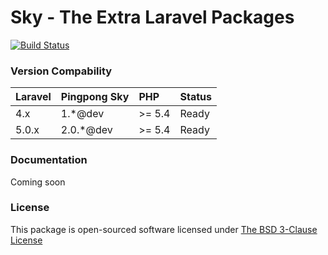 # Sky - The Extra Laravel Packages 

[![Build Status](https://travis-ci.org/pingpong-labs/sky.svg)](https://travis-ci.org/pingpong-labs/sky)

### Version Compability

 Laravel  | Pingpong Sky     | PHP    | Status
:---------|:-----------------|:-------|:--------
 4.x      | 1.*@dev          |>= 5.4  | Ready
 5.0.x    | 2.0.*@dev        |>= 5.4  | Ready
 
### Documentation

Coming soon

### License

This package is open-sourced software licensed under [The BSD 3-Clause License](http://opensource.org/licenses/BSD-3-Clause)